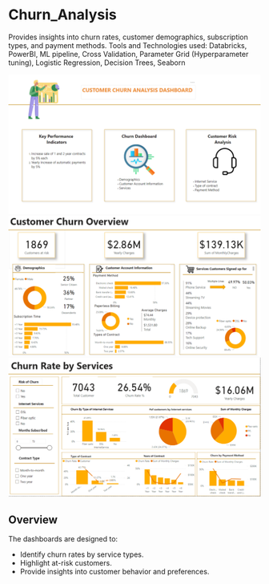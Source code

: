 # Churn_Analysis


Provides insights into churn rates, customer demographics, subscription types, and payment methods.
Tools and Technologies used: Databricks, PowerBI, ML pipeline, Cross Validation, Parameter Grid (Hyperparameter tuning), Logistic Regression, Decision Trees, Seaborn

![Dashboard1](Churn_Analysis_Dashboard1.PNG)
![Dashboard2](Churn_Analysis_Dashboard2.PNG)
![Dashboard3](Churn_Analysis_Dashboard3.PNG)

## Overview

The dashboards are designed to:
- Identify churn rates by service types.
- Highlight at-risk customers.
- Provide insights into customer behavior and preferences.


